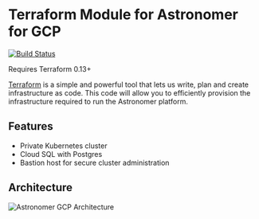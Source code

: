 # Terraform Module for Astronomer for GCP

[![Build Status](https://circleci.com/gh/astronomer/terraform-google-astronomer-gcp.svg?style=shield)](https://circleci.com/gh/astronomer/terraform-google-astronomer-gcp)

Requires Terraform 0.13+

[Terraform](https://www.terraform.io/) is a simple and powerful tool that lets us write, plan and create infrastructure as code. This code will allow you to efficiently provision the infrastructure required to run the Astronomer platform.

## Features

- Private Kubernetes cluster
- Cloud SQL with Postgres
- Bastion host for secure cluster administration

## Architecture

![Astronomer GCP Architecture](images/Astronomer-GCP-white-background.png)
